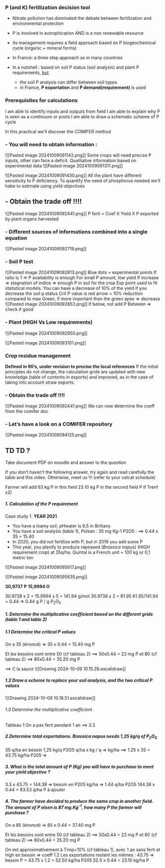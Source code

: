 ### P (and K) fertilization decision tool

- Nitrate pollution has dominated the debate between fertilization and environmental protection
- P is involved in eutrophication AND is a non renewable resource
- Its management requires a field approach based on P biogeochemical cycle (organic + mineral forms)

- In France: a three step approach as in many countries
- In a nutshell : based on soil P status (soil analysis) and plant P requirements, <u>but</u>
	- the soil P analysis can differ between soil types
	- in France, **P exportation** and **P demand(requirement)** is used 

### Prerequisites for calculations
I am able to identify inputs and outputs from field
I am able to explain why P is seen as a continuum or pools
I am able to draw a schematic scheme of P cycle 

In this practical we'll discover the COMIFER method
### - You will need to obtain information : 

![[Pasted image 20241009091142.png]]
Some crops will need precise P inputs, other can face a deficit.
Qualitative information based on experimental data
![[Pasted image 20241009091311.png]]

![[Pasted image 20241009091430.png]]
All the plant have different sensitivity to P deficiency.
To quantify the need of phosphorus needed we'll habe to estimate using yield objectives
## - Obtain the trade off !!!!
![[Pasted image 20241009092441.png]]
P ferti = Coef X Yield X P exported by plant organs harvested

### - Different sources of informations combined into a single equation
![[Pasted image 20241009092719.png]]

### - Soil P test
![[Pasted image 20241009092813.png]]
Blue dots = experimental points
If ratio is 1 => P availability is enough
For small P amount, low yield
If increase => stagnation of indice => enough P in soil for the crop
Exp point used to fit statistical models.
You can have a decrease of 10% of the yield if you decrease the soil p status
Crit P value is red arrow = 10% reduction compared to max
Green, if more important than the green apex => decrease
![[Pasted image 20241009092853.png]]
If below, not add P
Between => check if good

### - Plant (HIGH Vs Low requirements) 
![[Pasted image 20241009092950.png]]




![[Pasted image 20241009093101.png]]

### Crop residue management

**Defined in 90’s, under revision to precise the local references**
If the initial principles do not change, the calculation grids are updated with new knowledge (table of contents in exports) and improved, as in the case of taking into account straw exports.

### - Obtain the trade off !!!!
![[Pasted image 20241009092441.png]]
We can now determine the coeff from the comifer doc

### - Let’s have a look on a COMIFER repository 
![[Pasted image 20241009094125.png]]

## TD TD ?

Take document PDF on moodle and answer to the question

If you don’t haven’t the following answer, try again and read carefully the table and this video. 
Otherwise, meet us  !!! (refer to your celcat schedule) 


Farmer will add 63 kg P in this field 
23 (0 kg P in the second  field P if Trenf x2)

##### **1. Calculation of the P requirement**

Case study 1. **YEAR 2021**

- You have a loamy soil, pHwater is 6,5 in Brittany
- You have a soil analysis (table 1), Polsen : 35 mg Kg-1 P2O5 : ==> 0.44 x 35 = 15.40
- In 2020, you did not fertilize with P, but in 2019 you add some P
- This year, you planify to produce rapeseed (_Brassica napus_) (HIGH requirement crop) at 35q/ha. Quintal is a French unit = 100 kg or 0,1 metric ton

![[Pasted image 20241009095617.png]]

![[Pasted image 20241009095635.png]]

**30,9737** **P**
**15,9994 O**

30.9738 x 2 + 15.9994 x 5 = 141.94 g/mol
30.9738 x 2 = 61.95
61.95/141.94 = 0.44 => 0.44 g P / g P<sub>2</sub>O<sub>5</sub>

##### 1. Determine the multiplicative coefficient based on the different grids (table 1 and table 2)

##### 1.1 Determine the critical P values

On a 35 (énoncé) => 35 x 0.44 = 15.40 mg P

Et les besoins sont entre
50 (cf tableau 2) ==> 50x0.44 = 22 mg P
et
80 (cf tableau 2) ==> 80x0.44 = 35.20 mg P

 ==> C la sauce
![[Drawing 2024-10-09 10.15.26.excalidraw]]
##### 1.2 Draw a scheme to replace your soil analysis, and the two critical P values
![[Drawing 2024-10-09 10.18.51.excalidraw]]



###### 1.3 Determine the multiplicative coefficient

Tableau 1
On a pas ferti pendant 1 an ==> 3.3


##### 2.Determine total exportations. Brassica napus needs 1,25 kg/q of P<sub>2</sub>O<sub>5</sub>

35 q/ha en besoin
1,25 kg/q P2O5
q/ha x kg / q  => kg/ha  ==> 1.25 x 35 = 43.75 kg/ha P205 =>

##### 3. What is the total amount of P (Kg) you will have to purchase to meet your yield objective ?

3.3 x 43.75 = 144.38 => besoin en P205 kg/ha => 1.44 q/ha P2O5
144.38 x 0.44 = 63.53 q/ha P à ajouter

##### 4. The farmer have decided to produce the same crop in another field. The amount of P olsen **is 87 mg.Kg**<sup>-1</sup>, how many P the farmer will purchase ?

On a 85 (énoncé) =>  85 x 0.44 = 37.40  mg P

Et les besoins sont entre
50 (cf tableau 2) ==> 50x0.44 = 22 mg P
et
80 (cf tableau 2) ==> 80x0.44 = 35.20 mg P

On est approximativement à Timp+10% (cf tableau 1), avec 1 an sans ferti et high en besoin => coeff 1.2
Les exportations restent les mêmes : 43.75
=> besoin P = 43.75 x 1.2 = 52.50 kg/ha P205
52.5 x 0.44 = 23.10 kg/ha P 